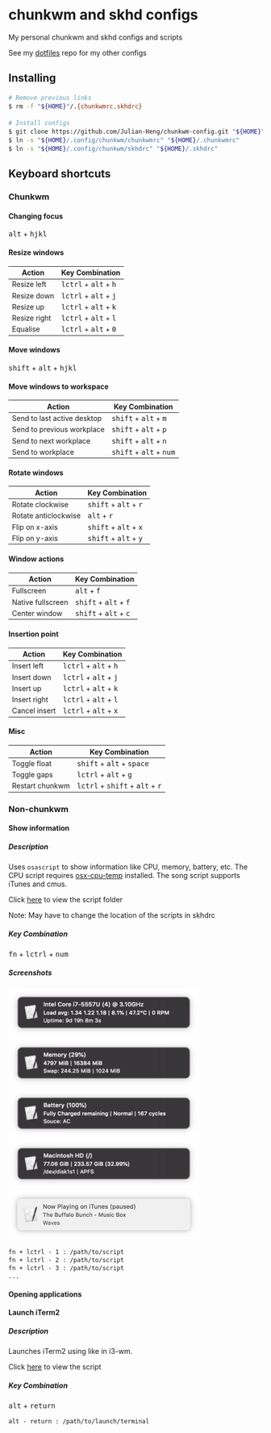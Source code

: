 # chunkwm and skhd configs
My personal chunkwm and skhd configs and scripts

See my [dotfiles](https://gitlab.com/julian-heng/dotfiles.git) repo for my other configs

## Installing
```sh
# Remove previous links
$ rm -f "${HOME}"/.{chunkwmrc,skhdrc}

# Install configs
$ git clone https://github.com/Julian-Heng/chunkwm-config.git "${HOME}"/.config/chunkwm
$ ln -s "${HOME}/.config/chunkwm/chunkwmrc" "${HOME}/.chunkwmrc"
$ ln -s "${HOME}/.config/chunkwm/skhdrc" "${HOME}/.skhdrc"
```

## Keyboard shortcuts
### Chunkwm
#### Changing focus
<kbd>alt</kbd> + <kbd>hjkl</kbd>

#### Resize windows

| Action       | Key Combination                                  |
|--------------|--------------------------------------------------|
| Resize left  | <kbd>lctrl</kbd> + <kbd>alt</kbd> + <kbd>h</kbd> |
| Resize down  | <kbd>lctrl</kbd> + <kbd>alt</kbd> + <kbd>j</kbd> |
| Resize up    | <kbd>lctrl</kbd> + <kbd>alt</kbd> + <kbd>k</kbd> |
| Resize right | <kbd>lctrl</kbd> + <kbd>alt</kbd> + <kbd>l</kbd> |
| Equalise     | <kbd>lctrl</kbd> + <kbd>alt</kbd> + <kbd>0</kbd> |

#### Move windows
<kbd>shift</kbd> + <kbd>alt</kbd> + <kbd>hjkl</kbd>

#### Move windows to workspace

| Action                      | Key Combination                                    |
|-----------------------------|----------------------------------------------------|
| Send to last active desktop | <kbd>shift</kbd> + <kbd>alt</kbd> + <kbd>m</kbd>   |
| Send to previous workplace  | <kbd>shift</kbd> + <kbd>alt</kbd> + <kbd>p</kbd>   |
| Send to next workplace      | <kbd>shift</kbd> + <kbd>alt</kbd> + <kbd>n</kbd>   |
| Send to workplace           | <kbd>shift</kbd> + <kbd>alt</kbd> + <kbd>num</kbd> |

#### Rotate windows

| Action               | Key Combination                                  |
|----------------------|--------------------------------------------------|
| Rotate clockwise     | <kbd>shift</kbd> + <kbd>alt</kbd> + <kbd>r</kbd> |
| Rotate anticlockwise | <kbd>alt</kbd> + <kbd>r</kbd>                    |
| Flip on x-axis       | <kbd>shift</kbd> + <kbd>alt</kbd> + <kbd>x</kbd> |
| Flip on y-axis       | <kbd>shift</kbd> + <kbd>alt</kbd> + <kbd>y</kbd> |

#### Window actions

| Action            | Key Combination                                  |
|-------------------|--------------------------------------------------|
| Fullscreen        | <kbd>alt</kbd>  + <kbd>f</kbd>                   |
| Native fullscreen | <kbd>shift</kbd> + <kbd>alt</kbd> + <kbd>f</kbd> |
| Center window     | <kbd>shift</kbd> + <kbd>alt</kbd> + <kbd>c</kbd> |

#### Insertion point

| Action        | Key Combination                                  |
|---------------|--------------------------------------------------|
| Insert left   | <kbd>lctrl</kbd> + <kbd>alt</kbd> + <kbd>h</kbd> |
| Insert down   | <kbd>lctrl</kbd> + <kbd>alt</kbd> + <kbd>j</kbd> |
| Insert up     | <kbd>lctrl</kbd> + <kbd>alt</kbd> + <kbd>k</kbd> |
| Insert right  | <kbd>lctrl</kbd> + <kbd>alt</kbd> + <kbd>l</kbd> |
| Cancel insert | <kbd>lctrl</kbd> + <kbd>alt</kbd> + <kbd>x</kbd> |

#### Misc

| Action          | Key Combination                                                     |
|-----------------|---------------------------------------------------------------------|
| Toggle float    | <kbd>shift</kbd> + <kbd>alt</kbd> + <kbd>space</kbd>                |
| Toggle gaps     | <kbd>lctrl</kbd> + <kbd>alt</kbd> + <kbd>g</kbd>                    |
| Restart chunkwm | <kbd>lctrl</kbd> + <kbd>shift</kbd> + <kbd>alt</kbd> + <kbd>r</kbd> |

### Non-chunkwm
#### Show information
##### Description
Uses `osascript` to show information like CPU, memory, battery, etc. The CPU script requires [osx-cpu-temp](https://github.com/lavoiesl/osx-cpu-temp) installed. The song script supports iTunes and cmus.

Click [here](scripts) to view the script folder

Note: May have to change the location of the scripts in skhdrc

##### Key Combination
<kbd>fn</kbd> + <kbd>lctrl</kbd> + <kbd>num</kbd>

##### Screenshots
<img width="378" height="97" src="screenshots/cpu.png?raw=true"><img width="378" height="97" src="screenshots/mem.png?raw=true">
<img width="378" height="97" src="screenshots/bat.png?raw=true"><img width="378" height="97" src="screenshots/disk.png?raw=true">
<img width="378" height="97" src="screenshots/song_notify.png?raw=true">

```
fn + lctrl - 1 : /path/to/script
fn + lctrl - 2 : /path/to/script
fn + lctrl - 3 : /path/to/script
...
```

#### Opening applications
#### Launch iTerm2
##### Description
Launches iTerm2 using like in i3-wm.

Click [here](scripts/open_iterm2.sh) to view the script

##### Key Combination
<kbd>alt</kbd> + <kbd>return</kbd>

```
alt - return : /path/to/launch/terminal
```
